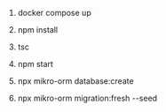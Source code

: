 1. docker compose up

2. npm install

3. tsc

4. npm start

5. npx mikro-orm database:create

6. npx mikro-orm migration:fresh --seed
